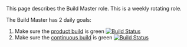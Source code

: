 This page describes the Build Master role. This is a weekly rotating role.

The Build Master has 2 daily goals:

1. Make sure the [product build](https://dev.azure.com/monacotools/Monaco/_build?definitionId=111) is green [![Build Status](https://dev.azure.com/monacotools/Monaco/_apis/build/status/VS%20Code?branchName=master)](https://dev.azure.com/monacotools/Monaco/_build/latest?definitionId=111&branchName=master)
2. Make sure the [continuous build](https://dev.azure.com/vscode/VSCode/_build?definitionId=12&_a=summary) is green [![Build Status](https://dev.azure.com/vscode/VSCode/_apis/build/status/VS%20Code?branchName=master)](https://dev.azure.com/vscode/VSCode/_build/latest?definitionId=12&branchName=master)